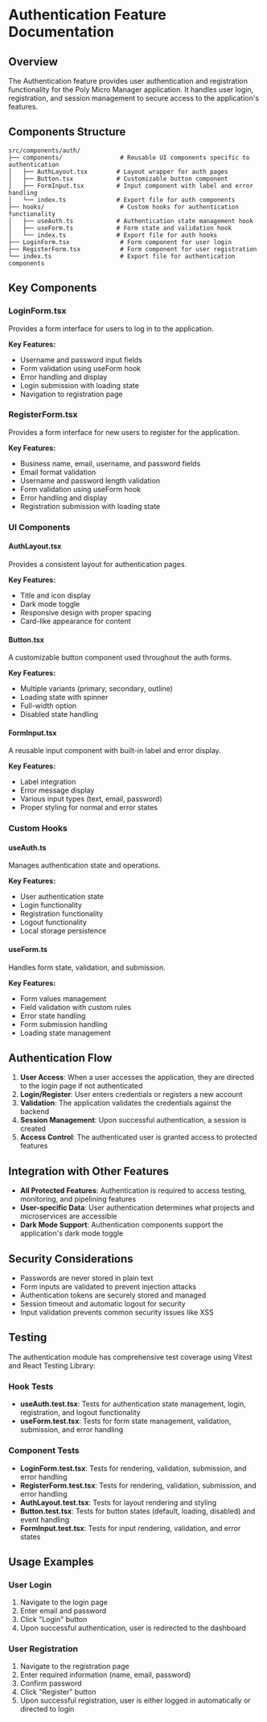 # Authentication Feature Documentation

## Overview

The Authentication feature provides user authentication and registration functionality for the Poly
Micro Manager application. It handles user login, registration, and session management to secure
access to the application's features.

## Components Structure

```
src/components/auth/
├── components/                # Reusable UI components specific to authentication
│   ├── AuthLayout.tsx        # Layout wrapper for auth pages
│   ├── Button.tsx            # Customizable button component
│   ├── FormInput.tsx         # Input component with label and error handling
│   └── index.ts              # Export file for auth components
├── hooks/                     # Custom hooks for authentication functionality
│   ├── useAuth.ts            # Authentication state management hook
│   ├── useForm.ts            # Form state and validation hook
│   └── index.ts              # Export file for auth hooks
├── LoginForm.tsx              # Form component for user login
├── RegisterForm.tsx           # Form component for user registration
└── index.ts                   # Export file for authentication components
```

## Key Components

### LoginForm.tsx

Provides a form interface for users to log in to the application.

**Key Features:**

- Username and password input fields
- Form validation using useForm hook
- Error handling and display
- Login submission with loading state
- Navigation to registration page

### RegisterForm.tsx

Provides a form interface for new users to register for the application.

**Key Features:**

- Business name, email, username, and password fields
- Email format validation
- Username and password length validation
- Form validation using useForm hook
- Error handling and display
- Registration submission with loading state

### UI Components

#### AuthLayout.tsx

Provides a consistent layout for authentication pages.

**Key Features:**

- Title and icon display
- Dark mode toggle
- Responsive design with proper spacing
- Card-like appearance for content

#### Button.tsx

A customizable button component used throughout the auth forms.

**Key Features:**

- Multiple variants (primary, secondary, outline)
- Loading state with spinner
- Full-width option
- Disabled state handling

#### FormInput.tsx

A reusable input component with built-in label and error display.

**Key Features:**

- Label integration
- Error message display
- Various input types (text, email, password)
- Proper styling for normal and error states

### Custom Hooks

#### useAuth.ts

Manages authentication state and operations.

**Key Features:**

- User authentication state
- Login functionality
- Registration functionality
- Logout functionality
- Local storage persistence

#### useForm.ts

Handles form state, validation, and submission.

**Key Features:**

- Form values management
- Field validation with custom rules
- Error state handling
- Form submission handling
- Loading state management

## Authentication Flow

1. **User Access**: When a user accesses the application, they are directed to the login page if not
   authenticated
2. **Login/Register**: User enters credentials or registers a new account
3. **Validation**: The application validates the credentials against the backend
4. **Session Management**: Upon successful authentication, a session is created
5. **Access Control**: The authenticated user is granted access to protected features

## Integration with Other Features

- **All Protected Features**: Authentication is required to access testing, monitoring, and
  pipelining features
- **User-specific Data**: User authentication determines what projects and microservices are
  accessible
- **Dark Mode Support**: Authentication components support the application's dark mode toggle

## Security Considerations

- Passwords are never stored in plain text
- Form inputs are validated to prevent injection attacks
- Authentication tokens are securely stored and managed
- Session timeout and automatic logout for security
- Input validation prevents common security issues like XSS

## Testing

The authentication module has comprehensive test coverage using Vitest and React Testing Library:

### Hook Tests

- **useAuth.test.tsx**: Tests for authentication state management, login, registration, and logout
  functionality
- **useForm.test.tsx**: Tests for form state management, validation, submission, and error handling

### Component Tests

- **LoginForm.test.tsx**: Tests for rendering, validation, submission, and error handling
- **RegisterForm.test.tsx**: Tests for rendering, validation, submission, and error handling
- **AuthLayout.test.tsx**: Tests for layout rendering and styling
- **Button.test.tsx**: Tests for button states (default, loading, disabled) and event handling
- **FormInput.test.tsx**: Tests for input rendering, validation, and error states

## Usage Examples

### User Login

1. Navigate to the login page
2. Enter email and password
3. Click "Login" button
4. Upon successful authentication, user is redirected to the dashboard

### User Registration

1. Navigate to the registration page
2. Enter required information (name, email, password)
3. Confirm password
4. Click "Register" button
5. Upon successful registration, user is either logged in automatically or directed to login
